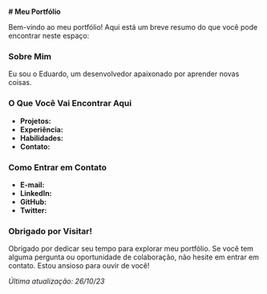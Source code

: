 **# Meu Portfólio**

Bem-vindo ao meu portfólio! Aqui está um breve resumo do que você pode encontrar neste espaço:

### **Sobre Mim**
Eu sou o Eduardo, um desenvolvedor apaixonado por aprender novas coisas.

### **O Que Você Vai Encontrar Aqui**
- **Projetos:**
- **Experiência:** 
- **Habilidades:**
- **Contato:**

### **Como Entrar em Contato**
- **E-mail:** 
- **LinkedIn:**
- **GitHub:** 
- **Twitter:**

### **Obrigado por Visitar!**
Obrigado por dedicar seu tempo para explorar meu portfólio. Se você tem alguma pergunta ou oportunidade de colaboração, não hesite em entrar em contato. Estou ansioso para ouvir de você!

*Última atualização: 26/10/23*
